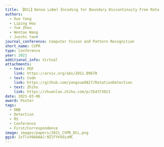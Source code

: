 ```yaml
---
title: 【DCL】Dense Label Encoding for Boundary Discontinuity Free Rotation Detection
authors:
  - Xue Yang
  - Liping Hou
  - Yue Zhou
  - Wentao Wang
  - Junchi Yan#
journal_conference: Computer Vision and Pattern Recognition
short_name: CVPR
type: Conference
year: 2021
additional_info: Virtual
attachments:
  - text: PDF
    link: https://arxiv.org/abs/2011.09670
  - text: Code
    link: https://github.com/yangxue0827/RotationDetection
  - text: Zhihu
    link: https://zhuanlan.zhihu.com/p/354373013
date: 2021-03-06
award: Poster
tags:
  - OBB
  - Detection
  - RS
  - Conference
  - First/Correspondence
image: images/papers/2021_CVPR_DCL.png
ggid: 2xTlvV0AAAAJ:9ZlFYXVOiuMC
---
```

